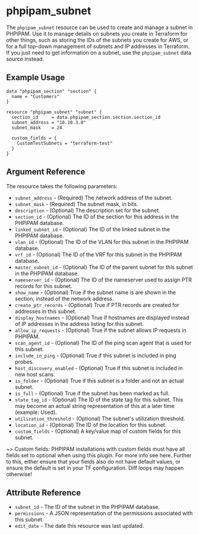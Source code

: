 # phpipam_subnet

The `phpipam_subnet` resource can be used to create and manage a subnet in PHPIPAM. Use it to manage details on subnets you create in Terraform for other things, such as storing the IDs of the subnets you create for AWS, or for a full top-down management of subnets and IP addresses in Terraform. If you just need to get information on a subnet, use the `phpipam_subnet` data source instead.

## Example Usage

```hcl
data "phpipam_section" "section" {
  name = "Customers"
}

resource "phpipam_subnet" "subnet" {
  section_id     = data.phpipam_section.section.section_id
  subnet_address = "10.10.3.0"
  subnet_mask    = 24

  custom_fields = {
    CustomTestSubnets = "terraform-test"
  }
}
```

## Argument Reference

The resource takes the following parameters:

* `subnet_address` - (Required) The network address of the subnet.
* `subnet_mask` - (Required) The subnet mask, in bits.
* `description` - (Optional) The description set for the subnet.
* `section_id` - (Optional) The ID of the section for this address in the PHPIPAM database.
* `linked_subnet_id` - (Optional) The ID of the linked subnet in the PHPIPAM database.
* `vlan_id` - (Optional) The ID of the VLAN for this subnet in the PHPIPAM database.
* `vrf_id` - (Optional) The ID of the VRF for this subnet in the PHPIPAM database.
* `master_subnet_id` - (Optional) The ID of the parent subnet for this subnet in the PHPIPAM database.
* `nameserver_id` - (Optional) The ID of the nameserver used to assign PTR records for this subnet.
* `show_name` - (Optional) True if the subnet name is are shown in the section, instead of the network address.
* `create_ptr_records` - (Optional) True if PTR records are created for addresses in this subnet.
* `display_hostnames` - (Optional) True if hostnames are displayed instead of IP addresses in the address listing for this subnet.
* `allow_ip_requests` - (Optional) True if the subnet allows IP requests in PHPIPAM.
* `scan_agent_id` - (Optional) The ID of the ping scan agent that is used for this subnet.
* `include_in_ping` - (Optional) True if this subnet is included in ping probes.
* `host_discovery_enabled` - (Optional) True if this subnet is included in new host scans.
* `is_folder` - (Optional) True if this subnet is a folder and not an actual subnet.
* `is_full` - (Optional) True if the subnet has been marked as full.
* `state_tag_id` - (Optional) The ID of the state tag for this subnet. This may become an actual string representation of this at a later time (example: Used).
* `utilization_threshold` - (Optional) The subnet's utilization threshold.
* `location_id` - (Optional) The ID of the location for this subnet.
* `custom_fields` - (Optional) A key/value map of custom fields for this subnet.

~> Custom fields: PHPIPAM installations with custom fields must have all fields set to optional when using this plugin. For more info see here. Further to this, either ensure that your fields also do not have default values, or ensure the default is set in your TF configuration. Diff loops may happen otherwise!

## Attribute Reference

* `subnet_id` - The ID of the subnet in the PHPIPAM database.
* `permissions` - A JSON representation of the permissions associated with this subnet.
* `edit_date` - The date this resource was last updated.